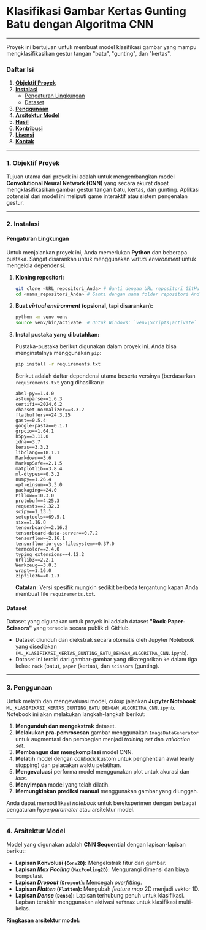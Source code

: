 # Klasifikasi Gambar Kertas Gunting Batu dengan Algoritma CNN

---

Proyek ini bertujuan untuk membuat model klasifikasi gambar yang mampu mengklasifikasikan gestur tangan "batu", "gunting", dan "kertas".

### Daftar Isi

1.  [**Objektif Proyek**](#1-objektif-proyek)
2.  [**Instalasi**](#2-instalasi)
    * [Pengaturan Lingkungan](#pengaturan-lingkungan)
    * [Dataset](#dataset)
3.  [**Penggunaan**](#3-penggunaan)
4.  [**Arsitektur Model**](#4-arsitektur-model)
5.  [**Hasil**](#5-hasil)
6.  [**Kontribusi**](#6-kontribusi)
7.  [**Lisensi**](#7-lisensi)
8.  [**Kontak**](#8-kontak)

---

### 1. Objektif Proyek

Tujuan utama dari proyek ini adalah untuk mengembangkan model **Convolutional Neural Network (CNN)** yang secara akurat dapat mengklasifikasikan gambar gestur tangan batu, kertas, dan gunting. Aplikasi potensial dari model ini meliputi game interaktif atau sistem pengenalan gestur.

---

### 2. Instalasi

#### Pengaturan Lingkungan

Untuk menjalankan proyek ini, Anda memerlukan **Python** dan beberapa pustaka. Sangat disarankan untuk menggunakan _virtual environment_ untuk mengelola dependensi.

1.  **Kloning repositori:**

    ```bash
    git clone <URL_repositori_Anda> # Ganti dengan URL repositori GitHub Anda
    cd <nama_repositori_Anda> # Ganti dengan nama folder repositori Anda
    ```

2.  **Buat _virtual environment_ (opsional, tapi disarankan):**

    ```bash
    python -m venv venv
    source venv/bin/activate  # Untuk Windows: `venv\Scripts\activate`
    ```

3.  **Instal pustaka yang dibutuhkan:**

    Pustaka-pustaka berikut digunakan dalam proyek ini. Anda bisa menginstalnya menggunakan `pip`:

    ```bash
    pip install -r requirements.txt
    ```

    Berikut adalah daftar dependensi utama beserta versinya (berdasarkan `requirements.txt` yang dihasilkan):

    ```
    absl-py==1.4.0
    astunparse==1.6.3
    certifi==2024.6.2
    charset-normalizer==3.3.2
    flatbuffers==24.3.25
    gast==0.5.4
    google-pasta==0.1.1
    grpcio==1.64.1
    h5py==3.11.0
    idna==3.7
    keras==3.3.3
    libclang==18.1.1
    Markdown==3.6
    MarkupSafe==2.1.5
    matplotlib==3.8.4
    ml-dtypes==0.3.2
    numpy==1.26.4
    opt-einsum==3.3.0
    packaging==24.0
    Pillow==10.3.0
    protobuf==4.25.3
    requests==2.32.3
    scipy==1.13.1
    setuptools==69.5.1
    six==1.16.0
    tensorboard==2.16.2
    tensorboard-data-server==0.7.2
    tensorflow==2.16.1
    tensorflow-io-gcs-filesystem==0.37.0
    termcolor==2.4.0
    typing_extensions==4.12.2
    urllib3==2.2.1
    Werkzeug==3.0.3
    wrapt==1.16.0
    zipfile36==0.1.3
    ```

    **Catatan:** Versi spesifik mungkin sedikit berbeda tergantung kapan Anda membuat file `requirements.txt`.

#### Dataset

Dataset yang digunakan untuk proyek ini adalah dataset **"Rock-Paper-Scissors"** yang tersedia secara publik di GitHub.

* Dataset diunduh dan diekstrak secara otomatis oleh Jupyter Notebook yang disediakan (`ML_KLASIFIKASI_KERTAS_GUNTING_BATU_DENGAN_ALGORITMA_CNN.ipynb`).
* Dataset ini terdiri dari gambar-gambar yang dikategorikan ke dalam tiga kelas: `rock` (batu), `paper` (kertas), dan `scissors` (gunting).

---

### 3. Penggunaan

Untuk melatih dan mengevaluasi model, cukup jalankan **Jupyter Notebook** `ML_KLASIFIKASI_KERTAS_GUNTING_BATU_DENGAN_ALGORITMA_CNN.ipynb`. Notebook ini akan melakukan langkah-langkah berikut:

1.  **Mengunduh dan mengekstrak** dataset.
2.  **Melakukan pra-pemrosesan** gambar menggunakan `ImageDataGenerator` untuk augmentasi dan pembagian menjadi _training set_ dan _validation set_.
3.  **Membangun dan mengkompilasi** model CNN.
4.  **Melatih** model dengan _callback_ kustom untuk penghentian awal (early stopping) dan pelacakan waktu pelatihan.
5.  **Mengevaluasi** performa model menggunakan plot untuk akurasi dan _loss_.
6.  **Menyimpan** model yang telah dilatih.
7.  **Memungkinkan prediksi manual** menggunakan gambar yang diunggah.

Anda dapat memodifikasi _notebook_ untuk bereksperimen dengan berbagai pengaturan _hyperparameter_ atau arsitektur model.

---

### 4. Arsitektur Model

Model yang digunakan adalah **CNN Sequential** dengan lapisan-lapisan berikut:

* **Lapisan Konvolusi (`Conv2D`):** Mengekstrak fitur dari gambar.
* **Lapisan _Max Pooling_ (`MaxPooling2D`):** Mengurangi dimensi dan biaya komputasi.
* **Lapisan _Dropout_ (`Dropout`):** Mencegah _overfitting_.
* **Lapisan _Flatten_ (`Flatten`):** Mengubah _feature map_ 2D menjadi vektor 1D.
* **Lapisan _Dense_ (`Dense`):** Lapisan terhubung penuh untuk klasifikasi. Lapisan terakhir menggunakan aktivasi `softmax` untuk klasifikasi multi-kelas.

**Ringkasan arsitektur model:**
